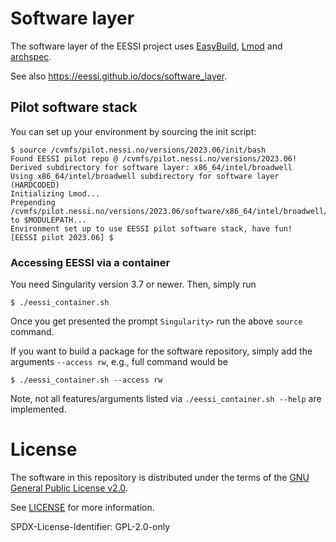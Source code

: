 # Software layer

The software layer of the EESSI project uses [EasyBuild](https://easybuild.readthedocs.io), [Lmod](https://lmod.readthedocs.io) and [archspec](https://archspec.readthedocs.io).

See also https://eessi.github.io/docs/software_layer.

## Pilot software stack

You can set up your environment by sourcing the init script:

```
$ source /cvmfs/pilot.nessi.no/versions/2023.06/init/bash
Found EESSI pilot repo @ /cvmfs/pilot.nessi.no/versions/2023.06!
Derived subdirectory for software layer: x86_64/intel/broadwell
Using x86_64/intel/broadwell subdirectory for software layer (HARDCODED)
Initializing Lmod...
Prepending /cvmfs/pilot.nessi.no/versions/2023.06/software/x86_64/intel/broadwell/modules/all to $MODULEPATH...
Environment set up to use EESSI pilot software stack, have fun!
[EESSI pilot 2023.06] $
```

### Accessing EESSI via a container

You need Singularity version 3.7 or newer. Then, simply run

```
$ ./eessi_container.sh
```
Once you get presented the prompt `Singularity>` run the above `source` command.

If you want to build a package for the software repository, simply add the arguments `--access rw`, e.g., full command would be

```
$ ./eessi_container.sh --access rw
```
Note, not all features/arguments listed via `./eessi_container.sh --help` are implemented.

# License

The software in this repository is distributed under the terms of the
[GNU General Public License v2.0](https://opensource.org/licenses/GPL-2.0).

See [LICENSE](https://github.com/EESSI/software-layer/blob/main/LICENSE) for more information.

SPDX-License-Identifier: GPL-2.0-only
